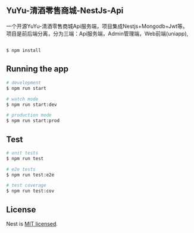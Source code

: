 <!--
 * @Author: xuanyu
 * @LastEditors: xuanyu
 * @email: 969718197@qq.com
 * @github: https://github.com/z-xuanyu
 * @Date: 2022-03-03 11:46:30
 * @LastEditTime: 2022-03-15 17:59:25
 * @Description: Modify here please
-->

## YuYu-清酒零售商城-NestJs-Api
一个开源YuYu-清酒零售商城Api服务端，项目集成Nestjs+Mongodb+Jwt等。
项目是前后端分离，分为三端：Api服务端，Admin管理端，Web前端(uniapp),


## 

```bash
$ npm install
```

## Running the app

```bash
# development
$ npm run start

# watch mode
$ npm run start:dev

# production mode
$ npm run start:prod
```

## Test

```bash
# unit tests
$ npm run test

# e2e tests
$ npm run test:e2e

# test coverage
$ npm run test:cov
```
## License

Nest is [MIT licensed](LICENSE).
